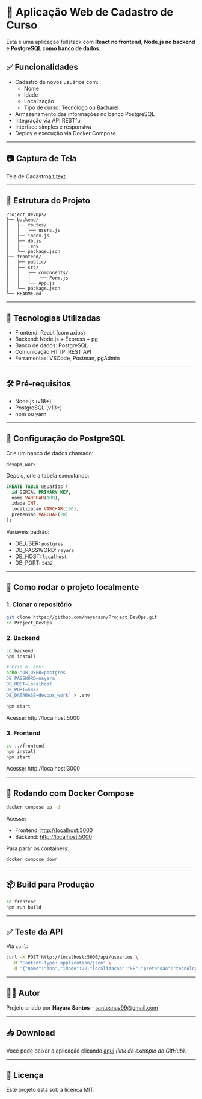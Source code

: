 # 📝 Aplicação Web de Cadastro de Curso

Esta é uma aplicação fullstack com **React no frontend**, **Node.js no backend** e **PostgreSQL como banco de dados**.

## ✅ Funcionalidades

- Cadastro de novos usuários com:
  - Nome
  - Idade
  - Localização
  - Tipo de curso: Tecnólogo ou Bacharel
- Armazenamento das informações no banco PostgreSQL
- Integração via API RESTful
- Interface simples e responsiva
- Deploy e execução via Docker Compose

---

## 📷 Captura de Tela

Tela de Cadastro[alt text](image.png)

---

## 📁 Estrutura do Projeto

```
Project_DevOps/
├── backend/
│   ├── routes/
│   │   └── users.js
│   ├── index.js
│   ├── db.js
│   ├── .env
│   └── package.json
├── frontend/
│   ├── public/
│   ├── src/
│   │   ├── components/
│   │   │   └── Form.js
│   │   └── App.js
│   └── package.json
└── README.md
```

---

## 🚀 Tecnologias Utilizadas

- Frontend: React (com axios)
- Backend: Node.js + Express + pg
- Banco de dados: PostgreSQL
- Comunicação HTTP: REST API
- Ferramentas: VSCode, Postman, pgAdmin

---

## 🛠️ Pré-requisitos

- Node.js (v18+)
- PostgreSQL (v13+)
- npm ou yarn

---

## 🐘 Configuração do PostgreSQL

Crie um banco de dados chamado:

```
devops_work
```

Depois, crie a tabela executando:

```sql
CREATE TABLE usuarios (
  id SERIAL PRIMARY KEY,
  nome VARCHAR(100),
  idade INT,
  localizacao VARCHAR(100),
  pretensao VARCHAR(20)
);
```

Variáveis padrão:

- DB_USER: `postgres`
- DB_PASSWORD: `nayara`
- DB_HOST: `localhost`
- DB_PORT: `5432`

---

## 🔧 Como rodar o projeto localmente

### 1. Clonar o repositório

```bash
git clone https://github.com/nayarasn/Project_DevOps.git
cd Project_DevOps
```

### 2. Backend

```bash
cd backend
npm install

# Crie o .env:
echo "DB_USER=postgres
DB_PASSWORD=nayara
DB_HOST=localhost
DB_PORT=5432
DB_DATABASE=devops_work" > .env

npm start
```

Acesse: http://localhost:5000

### 3. Frontend

```bash
cd ../frontend
npm install
npm start
```

Acesse: http://localhost:3000

---

## 🐳 Rodando com Docker Compose

```bash
docker compose up -d
```

Acesse:
- Frontend: [http://localhost:3000](http://localhost:3000)
- Backend: [http://localhost:5000](http://localhost:5000)

Para parar os containers:

```bash
docker compose down
```

---

## 📦 Build para Produção

```bash
cd frontend
npm run build
```

---

## ✅ Teste da API

Via `curl`:

```bash
curl -X POST http://localhost:5000/api/usuarios \
  -H "Content-Type: application/json" \
  -d '{"nome":"Ana","idade":22,"localizacao":"SP","pretensao":"tecnologo"}'
```

---

## 👩‍💻 Autor

Projeto criado por **Nayara Santos** – [santosnay99@gmail.com](mailto:santosnay99@gmail.com)

---

## 📥 Download

Você pode baixar a aplicação clicando [aqui](https://github.com/nayarasn/Project_DevOps/archive/refs/heads/main.zip) *(link de exemplo do GitHub)*.

---

## 📝 Licença

Este projeto está sob a licença MIT.
